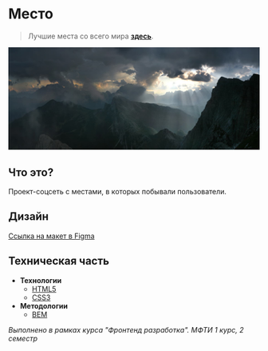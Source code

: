 
# Место
> Лучшие места со всего мира **[здесь](https://gmvrpw.github.io/mesto-project-bootcamp/)**.
> 
<img src="./repository-lead-image.jpg" alt='Вырезка из картины "Опять двойка" Фёдора Решетникова'/>

## Что это?

Проект-соцсеть с местами, в которых побывали пользователи.

## Дизайн

[Ссылка на макет в Figma](https://www.figma.com/file/2cn9N9jSkmxD84oJik7xL7/JavaScript.-Sprint-4?node-id=0%3A1)

## Техническая часть

* **Технологии**
    * [HTML5](https://www.w3.org/TR/2011/WD-html5-20110405/)
    * [CSS3](https://www.w3.org/Style/CSS/specs.en.html)
* **Методологии**
    * [BEM](https://en.bem.info/methodology/) 

*Выполнено в рамках курса "Фронтенд разработка". МФТИ 1 курс, 2 семестр*
